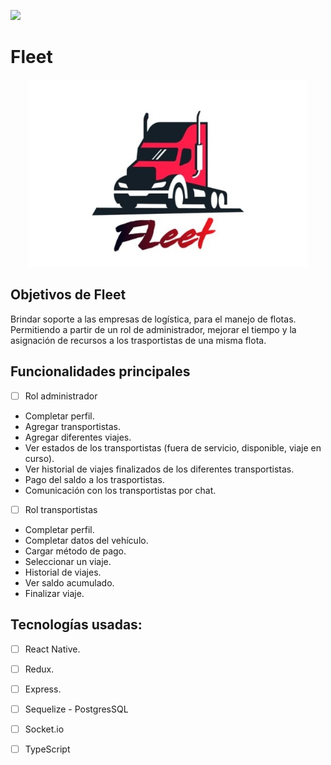 <p align='left'>
    <img src='https://static.wixstatic.com/media/85087f_0d84cbeaeb824fca8f7ff18d7c9eaafd~mv2.png/v1/fill/w_160,h_30,al_c,q_85,usm_0.66_1.00_0.01/Logo_completo_Color_1PNG.webp' </img>
</p>

# Fleet

<p align="center">
  <img height="300" src="./logoFleet.jpeg" />
</p>

##  Objetivos de Fleet

Brindar soporte a las empresas de logística, para el manejo de flotas. Permitiendo a partir de un rol de administrador, mejorar el tiempo y la asignación de recursos a los trasportistas de una misma flota.

## Funcionalidades principales

- [ ] Rol administrador

- Completar perfil.
- Agregar transportistas.
- Agregar diferentes viajes.
- Ver estados de los transportistas (fuera de servicio, disponible, viaje en curso).
- Ver historial de viajes finalizados de los diferentes transportistas.
- Pago del saldo a los trasportistas.
- Comunicación con los transportistas por chat.


- [ ] Rol transportistas

- Completar perfil.
- Completar datos del vehículo.
- Cargar método de pago.
- Seleccionar un viaje.
- Historial de viajes.
- Ver saldo acumulado.
- Finalizar viaje.

## Tecnologías usadas:

- [ ] React Native.
- [ ] Redux.
- [ ] Express.
- [ ] Sequelize - PostgresSQL
- [ ] Socket.io
- [ ] TypeScript 

